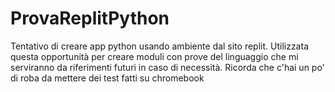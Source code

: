 # ProvaReplitPython
Tentativo di creare app python usando ambiente dal sito replit.
Utilizzata questa opportunità per creare moduli con prove del linguaggio che mi serviranno da riferimenti futuri in caso di necessità.
Ricorda che c'hai un po' di roba da mettere dei test fatti su chromebook
